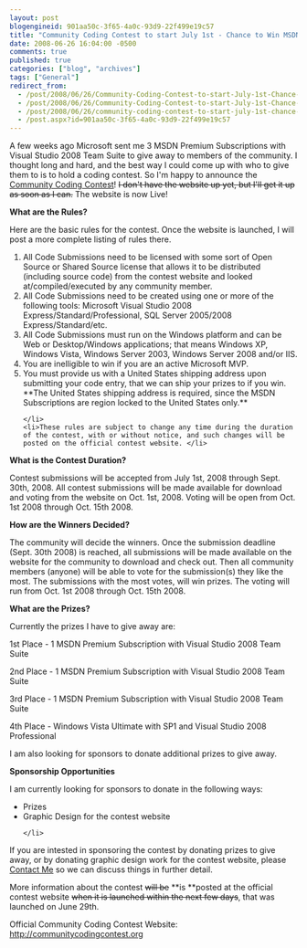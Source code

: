 ```yaml
---
layout: post
blogengineid: 901aa50c-3f65-4a0c-93d9-22f499e19c57
title: "Community Coding Contest to start July 1st - Chance to Win MSDN Premium Subscription with VS'08 Team Suite, plus more"
date: 2008-06-26 16:04:00 -0500
comments: true
published: true
categories: ["blog", "archives"]
tags: ["General"]
redirect_from: 
  - /post/2008/06/26/Community-Coding-Contest-to-start-July-1st-Chance-to-Win-MSDN-Premium-Subscription-with-VS08-Team-Suite-plus-more.aspx
  - /post/2008/06/26/Community-Coding-Contest-to-start-July-1st-Chance-to-Win-MSDN-Premium-Subscription-with-VS08-Team-Suite-plus-more
  - /post/2008/06/26/community-coding-contest-to-start-july-1st-chance-to-win-msdn-premium-subscription-with-vs08-team-suite-plus-more
  - /post.aspx?id=901aa50c-3f65-4a0c-93d9-22f499e19c57
---
```

<!-- more -->


A few weeks ago Microsoft sent me 3 MSDN Premium Subscriptions with Visual Studio 2008 Team Suite to give away to members of the community. I thought long and hard, and the best way I could come up with who to give them to is to hold a coding contest. So I&#39;m happy to announce the <a href="http://communitycodingcontest.org">Community Coding Contest</a>! <strike>I don&#39;t have the website up yet, but I&#39;ll get it up as soon as I can.</strike> The website is now Live! 



**What are the Rules?**



Here are the basic rules for the contest. Once the website is launched, I will post a more complete listing of rules there.

<ol>
	<li>All Code Submissions need to be licensed with some sort of Open Source or Shared Source license that allows it to be distributed (including source code) from the contest website and looked at/compiled/executed by any community member. </li>
	<li>All Code Submissions need to be created using one or more of the following tools: Microsoft Visual Studio 2008 Express/Standard/Professional, SQL Server 2005/2008 Express/Standard/etc. </li>
	<li>All Code Submissions must run on the Windows platform and can be Web or Desktop/Windows applications; that means Windows XP, Windows Vista, Windows Server 2003, Windows Server 2008 and/or IIS. </li>
	<li>You are inelligible to win if you are an active Microsoft MVP.</li>
	<li>You must provide us with a United States shipping address upon submitting your code entry, that we can ship your prizes to if you win. **The United States shipping address is required, since the MSDN Subscriptions are region locked to the United States only.**

	</li>
	<li>These rules are subject to change any time during the duration of the contest, with or without notice, and such changes will be posted on the official contest website. </li>
</ol>


**What is the Contest Duration?**



Contest submissions will be accepted from July 1st, 2008 through Sept. 30th, 2008. All contest submissions will be made available for download and voting from the website on Oct. 1st, 2008. Voting will be open from Oct. 1st 2008 through Oct. 15th 2008.



**How are the Winners Decided?**



The community will decide the winners. Once the submission deadline (Sept. 30th 2008) is reached, all submissions will be made available on the website for the community to download and check out. Then all community members (anyone) will be able to vote for the submission(s) they like the most. The submissions with the most votes, will win prizes. The voting will run from Oct. 1st 2008 through Oct. 15th 2008. 



**What are the Prizes?**



Currently the prizes I have to give away are:



1st Place - 1 MSDN Premium Subscription with Visual Studio 2008 Team Suite



2nd Place - 1 MSDN Premium Subscription with Visual Studio 2008 Team Suite



3rd Place - 1 MSDN Premium Subscription with Visual Studio 2008 Team Suite



4th Place - Windows Vista Ultimate with SP1 and Visual Studio 2008 Professional 



I am also looking for sponsors to donate additional prizes to give away. 



**Sponsorship Opportunities**



I am currently looking for sponsors to donate in the following ways:

<ul>
	<li>Prizes</li>
	<li>Graphic Design for the contest website

	</li>
</ul>
If you are intested in sponsoring the contest by donating prizes to give away, or by donating graphic design work for the contest website, please <a href="/contact.aspx">Contact Me</a> so we can discuss things in further detail.





More information about the contest <strike>will be</strike> **is **posted at the official contest website <strike>when it is launched within the next few days</strike>, that was launched on June 29th. 



Official Community Coding Contest Website: <a href="http://communitycodingcontest.org">http://communitycodingcontest.org</a>

